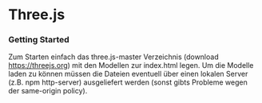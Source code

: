 # Three.js
### Getting Started

Zum Starten einfach das three.js-master Verzeichnis (download https://threejs.org) mit den Modellen zur index.html legen. Um die Modelle laden zu können müssen die Dateien eventuell über einen lokalen Server (z.B. npm http-server) ausgeliefert werden (sonst gibts Probleme wegen der same-origin policy). 
